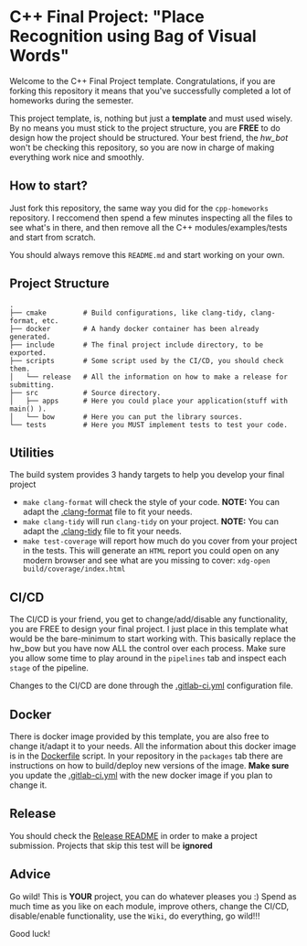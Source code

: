# C++ Final Project: "Place Recognition using Bag of Visual Words"

Welcome to the C++ Final Project template. Congratulations, if you are forking
this repository it means that you've successfully completed a lot of homeworks
during the semester.

This project template, is, nothing but just a **template** and must used wisely.
By no means you must stick to the project structure, you are **FREE** to do
design how the project should be structured. Your best friend, the _hw_bot_
won't be checking this repository, so you are now in charge of making everything
work nice and smoothly.

## How to start?

Just fork this repository, the same way you did for the `cpp-homeworks`
repository. I reccomend then spend a few minutes inspecting all the files to see
what's in there, and then remove all the C++ modules/examples/tests and start
from scratch.

You should always remove this `README.md` and start working on your own.

## Project Structure

```
.
├── cmake         # Build configurations, like clang-tidy, clang-format, etc.
├── docker        # A handy docker container has been already generated.
├── include       # The final project include directory, to be exported.
├── scripts       # Some script used by the CI/CD, you should check them.
│   └── release   # All the information on how to make a release for submitting.
├── src           # Source directory.
│   ├── apps      # Here you could place your application(stuff with main() ).
│   └── bow       # Here you can put the library sources.
└── tests         # Here you MUST implement tests to test your code.

```

## Utilities

The build system provides 3 handy targets to help you develop your final project

- `make clang-format` will check the style of your code. **NOTE:** You can
  adapt the [.clang-format](./.clang-format) file to fit your needs.
- `make clang-tidy` will run `clang-tidy` on your project. **NOTE:** You can
  adapt the [.clang-tidy](./.clang-tidy) file to fit your needs.
- `make test-coverage` will report how much do you cover from your project in
  the tests. This will generate an `HTML` report you could open on any modern
  browser and see what are you missing to cover: `xdg-open build/coverage/index.html`

## CI/CD

The CI/CD is your friend, you get to change/add/disable any functionality, you
are FREE to design your final project. I just place in this template what would
be the bare-minimum to start working with. This basically replace the hw_bow but
you have now ALL the control over each process. Make sure you allow some time to
play around in the `pipelines` tab and inspect each `stage` of the pipeline.

Changes to the CI/CD are done through the [.gitlab-ci.yml](./..gitlab-ci.yml)
configuration file.

## Docker

There is docker image provided by this template, you are also free to change
it/adapt it to your needs. All the information about this docker image is in the
[Dockerfile](docker/Dockerfile) script. In your repository in the `packages` tab
there are instructions on how to build/deploy new versions of the image. **Make
sure** you update the [.gitlab-ci.yml](./..gitlab-ci.yml) with the new docker
image if you plan to change it.

## Release

You should check the [Release README](scripts/release/README.md) in order to
make a project submission. Projects that skip this test will be **ignored**

## Advice

Go wild! This is **YOUR** project, you can do whatever pleases you :) Spend as
much time as you like on each module, improve others, change the CI/CD,
disable/enable functionality, use the `Wiki`, do everything, go wild!!!

Good luck!
